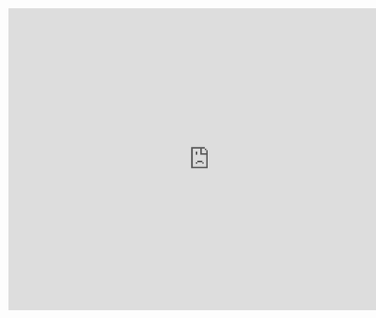 <div class = "ratio ratio-1x1">
<iframe src="https://calendar.google.com/calendar/embed?height=600&wkst=1&ctz=Europe%2FLondon&bgcolor=%23ffffff&title=Reception%20-%20S&showPrint=0&showTz=0&src=Y184NjM1ZDJhMDdjN2M5YjQ2M2E0MThkNDYyNjkyOWJiZTUwZmI3ZTgyZTQ2YTY2YTEyYWU4YWYzMmI4ODIzNTU3QGdyb3VwLmNhbGVuZGFyLmdvb2dsZS5jb20&src=Y182OWQ5MmEyOGU1Y2ZhMTk4M2I5NjhkOGI1ZmNmNzRjMWIxNjY5ZTgzYmFhZWE1NGY1OGY3M2RlMDhkM2JlYzgzQGdyb3VwLmNhbGVuZGFyLmdvb2dsZS5jb20&src=Y183ZjgwODVjNmM4YWEzY2M4MTZiOTFmZTJlNTRmZDYxZDAyYmZjMmZkNzI3ODgwNzFhYjBmNDNkYjNjMWM1NmIzQGdyb3VwLmNhbGVuZGFyLmdvb2dsZS5jb20&color=%237986CB&color=%23F09300&color=%23009688" style="border-width:0" width="800" height="600" frameborder="0" scrolling="no"></iframe>
</div>

